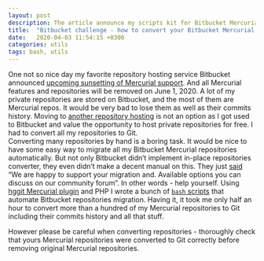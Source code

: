 ```yaml
---
layout: post
description: The article announce my scripts kit for Bitbucket Mercurial repositories migration to Git.
title:  "Bitbucket challenge - how to convert your Bitbucket Mercurial repositories to Git"
date:   2020-04-03 11:54:15 +0300
categories: utils
tags: bash, utils
---
```


One not so nice day my favorite repository hosting service Bitbucket announced [upcoming sunsetting of Mercurial support](https://bitbucket.org/blog/sunsetting-mercurial-support-in-bitbucket). And all Mercurial features and repositories will be removed on June 1, 2020.
A lot of my private repositories are stored on Bitbucket, and the most of them are Mercurial repos. It would be very bad to lose them as well as their commits history. Moving to [another repository hosting](https://github.com/) is not an option as I got used to Bitbucket and value the opportunity to host private repositories for free. I had to convert all my repositories to Git.  
Converting many repositories by hand is a boring task. It would be nice to have some easy way to migrate all my Bitbucket Mercurial repositories automatically. But not only Bitbucket didn’t implement in-place repositories converter, they even didn’t make a decent manual on this. They just [said](https://bitbucket.org/blog/sunsetting-mercurial-support-in-bitbucket) “We are happy to support your migration and. Available options you can discuss on our community forum”. In other words - help yourself. 
Using [hggit Mercurial plugin](https://hg-git.github.io/) and PHP I wrote a bunch of [`bash` scripts](https://github.com/lebedevsergey/BitbucketMercurialMigration) that automate Bitbucket repositories migration. Having it, it took me only half an hour to convert more than a hundred of my Mercurial repositories to Git including their commits history and all that stuff. 

However please be careful when converting repositories - thoroughly check that yours Mercurial repositories were  converted to Git correctly before removing original Mercurial repositories.